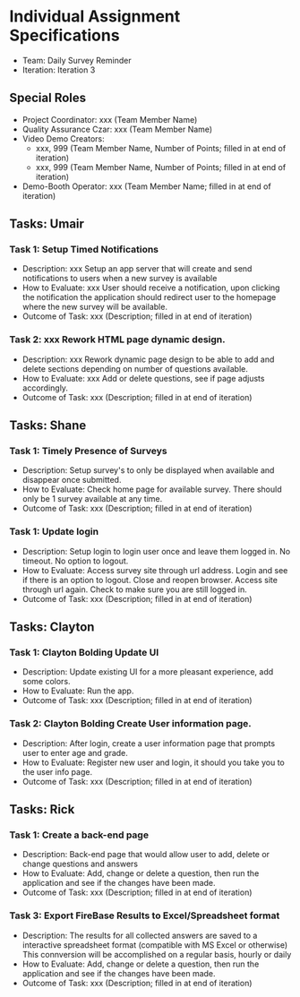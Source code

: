 # Individual Assignment Specifications

- Team:  Daily Survey Reminder
- Iteration: Iteration 3

## Special Roles

- Project Coordinator: xxx (Team Member Name)
- Quality Assurance Czar: xxx (Team Member Name)
- Video Demo Creators:
  - xxx, 999 (Team Member Name, Number of Points; filled in at end of iteration)
  - xxx, 999 (Team Member Name, Number of Points; filled in at end of iteration)
- Demo-Booth Operator: xxx (Team Member Name; filled in at end of iteration)

## Tasks: Umair

### Task 1: Setup Timed Notifications
- Description: xxx Setup an app server that will create and send notifications to users when a new survey is available
- How to Evaluate: xxx User should receive a notification, upon clicking the notification the application should redirect user to the homepage where the new survey will be available.
- Outcome of Task: xxx (Description; filled in at end of iteration)

### Task 2: xxx Rework HTML page dynamic design.
- Description: xxx Rework dynamic page design to be able to add and delete sections depending on number of questions available.
- How to Evaluate: xxx Add or delete questions, see if page adjusts accordingly.
- Outcome of Task: xxx (Description; filled in at end of iteration)


## Tasks: Shane

### Task 1: Timely Presence of Surveys
- Description: Setup survey's to only be displayed when available and disappear once submitted.
- How to Evaluate: Check home page for available survey. There should only be 1 survey available at any time. 
- Outcome of Task: xxx (Description; filled in at end of iteration)

### Task 1: Update login
- Description: Setup login to login user once and leave them logged in. No timeout. No option to logout. 
- How to Evaluate:  Access survey site through url address. Login and see if there is an option to logout. Close and reopen browser. Access site through url again. Check to make sure you are still logged in.
- Outcome of Task: xxx (Description; filled in at end of iteration)


## Tasks: Clayton

### Task 1: Clayton Bolding Update UI
- Description:  Update existing UI for a more pleasant experience, add some colors. 
- How to Evaluate:  Run the app.
- Outcome of Task: xxx (Description; filled in at end of iteration)


 ### Task 2: Clayton Bolding Create User information page.
- Description:  After login, create a user information page that prompts user to enter age and grade. 
- How to Evaluate:  Register new user and login, it should you take you to the user info page. 
- Outcome of Task: xxx (Description; filled in at end of iteration)


## Tasks: Rick

### Task 1:  Create a back-end page

- Description:  Back-end page that would allow user to add, delete or change questions and answers 
- How to Evaluate:  Add, change or delete a question, then run the application and see if the changes have been made. 
- Outcome of Task: xxx (Description; filled in at end of iteration)


### Task 3: Export FireBase Results to Excel/Spreadsheet format

- Description: The results for all collected answers are saved to a interactive spreadsheet format (compatible with MS Excel or otherwise) This connversion will be accomplished on a regular basis, hourly or daily
- How to Evaluate:  Add, change or delete a question, then run the application and see if the changes have been made. 
- Outcome of Task: xxx (Description; filled in at end of iteration)
